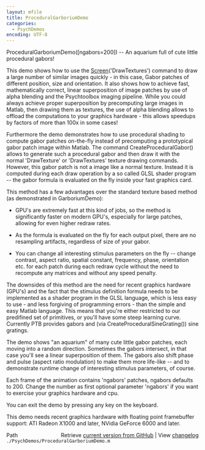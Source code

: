 ```yaml
---
layout: mfile
title: ProceduralGarboriumDemo
categories:
  - PsychDemos
encoding: UTF-8
---
```


ProceduralGarboriumDemo([ngabors=200]) -- An aquarium full of cute little procedural gabors!

This demo shows how to use the [Screen](/docs/Screen)('DrawTextures') command to draw a
large number of similar images quickly - in this case, Gabor patches of
different position, size and orientation. It also shows how to achieve
fast, mathematically correct, linear superposition of image patches by
use of alpha blending and the Psychtoolbox imaging pipeline. While you
could always achieve proper superposition by precomputing large images in
Matlab, then drawing them as textures, the use of alpha blending allows
to offload the computations to your graphics hardware - this allows
speedups by factors of more than 100x in some cases!

Furthermore the demo demonstrates how to use procedural shading to
compute gabor patches on-the-fly instead of precomputing a prototypical
gabor patch image within Matlab. The command CreateProceduralGabor()
allows to generate such a procedural gabor and then draw it with the
normal 'DrawTexture' or 'DrawTextures' texture drawing commands. However,
this gabor patch is not a image like a normal texture. Instead it is
computed during each draw operation by a so called GLSL shader program --
the gabor formula is evaluated on the fly inside your fast graphics card.

This method has a few advantages over the standard texture based method
(as demonstrated in GarboriumDemo):

- GPU's are extremely fast at this kind of jobs, so the method is
significantly faster on modern GPU's, especially for large patches,
allowing for even higher redraw rates.

- As the formula is evaluated on the fly for each output pixel, there are
no resampling artifacts, regardless of size of your gabor.

- You can change all interesting stimulus parameters on the fly -- change
contrast, aspect ratio, spatial constant, frequency, phase, orientation
etc. for each patch during each redraw cycle without the need to
recompute any matrices and without any speed penalty.

The downsides of this method are the need for recent graphics hardware
(GPU's) and the fact that the stimulus definition formula needs to be
implemented as a shader program in the GLSL language, which is less easy
to use - and less forgiving of programming errors - than the simple and
easy Matlab language. This means that you're either restricted to our
predifined set of primitives, or you'll have some steep learning curve.
Currently PTB provides gabors and (via CreateProceduralSineGrating())
sine gratings.

The demo shows "an aquarium" of many cute little gabor patches, each moving
into a random direction. Sometimes the gabors intersect, in that case
you'll see a linear superposition of them. The gabors also shift phase
and pulse (aspect ratio modulation) to make them more life-like -- and to
demonstrate runtime change of interesting stimulus parameters, of course.

Each frame of the animation contains 'ngabors' patches, ngabors defaults
to 200. Change the number as first optional parameter 'ngabors' if you want
to exercise your graphics hardware and cpu.

You can exit the demo by pressing any key on the keyboard.

This demo needs recent graphics hardware with floating point framebuffer
support: ATI Radeon X1000 and later, NVidia GeForce 6000 and later.


<div class="code_header" style="text-align:right;">
  <span style="float:left;">Path&nbsp;&nbsp;</span> <span class="counter">Retrieve <a href=
  "https://raw.github.com/Psychtoolbox-3/Psychtoolbox-3/beta/./PsychDemos/ProceduralGarboriumDemo.m">current version from GitHub</a> | View <a href=
  "https://github.com/Psychtoolbox-3/Psychtoolbox-3/commits/beta/./PsychDemos/ProceduralGarboriumDemo.m">changelog</a></span>
</div>
<div class="code">
  <code>./PsychDemos/ProceduralGarboriumDemo.m</code>
</div>
